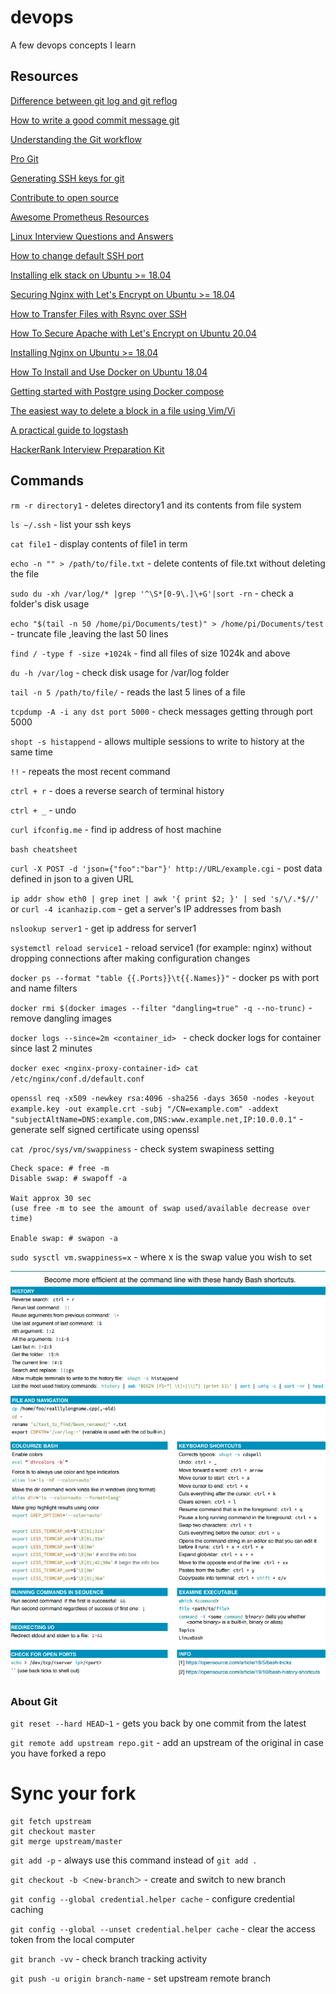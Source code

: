 # devops
A few devops concepts I learn

## Resources

[Difference between git log and git reflog](https://stackoverflow.com/questions/17857723/whats-the-difference-between-git-reflog-and-log)<br>

[How to write a good commit message git](https://chris.beams.io/posts/git-commit/)<br>

[Understanding the Git workflow](https://sandofsky.com/workflow/git-workflow/)

[Pro Git](https://git-scm.com/book/en/v2)

[Generating SSH keys for git](https://docs.github.com/en/authentication/connecting-to-github-with-ssh/generating-a-new-ssh-key-and-adding-it-to-the-ssh-agent)<br>

[Contribute to open source](https://www.youtube.com/watch?v=vSdSFxIKy5w&list=PLseEp7p6EwiZgLPknY4ITJxfoo75wqxph&index=5)<br>

[Awesome Prometheus Resources](https://github.com/roaldnefs/awesome-prometheus)<br>

[Linux Interview Questions and Answers](https://www.youtube.com/watch?v=p3tvtXOg5rg)<br>

[How to change default SSH port](https://www.ubuntu18.com/ubuntu-change-ssh-port/)<br>

[Installing elk stack on Ubuntu >= 18.04](https://www.digitalocean.com/community/tutorials/how-to-install-elasticsearch-logstash-and-kibana-elastic-stack-on-ubuntu-18-04) 
<br>

[Securing Nginx with Let's Encrypt on Ubuntu >= 18.04](https://www.digitalocean.com/community/tutorials/how-to-secure-nginx-with-let-s-encrypt-on-ubuntu-18-04)
<br>

[How to Transfer Files with Rsync over SSH](https://linuxize.com/post/how-to-transfer-files-with-rsync-over-ssh/)<br>

[How To Secure Apache with Let's Encrypt on Ubuntu 20.04](https://www.digitalocean.com/community/tutorials/how-to-secure-apache-with-let-s-encrypt-on-ubuntu-20-04)<br>

[Installing Nginx on Ubuntu >= 18.04](https://www.digitalocean.com/community/tutorials/how-to-install-nginx-on-ubuntu-18-04)
<br>

[How To Install and Use Docker on Ubuntu 18.04](https://www.digitalocean.com/community/tutorials/how-to-install-and-use-docker-on-ubuntu-18-04)
<br>

[Getting started with Postgre using Docker compose](https://medium.com/analytics-vidhya/getting-started-with-postgresql-using-docker-compose-34d6b808c47c)<br>

[The easiest way to delete a block in a file using Vim/Vi](https://thecodingbot.com/the-easiest-way-to-delete-a-block-in-a-file-using-vim-vi)<br>

[A practical guide to logstash](https://coralogix.com/blog/a-practical-guide-to-logstash-syslog-deep-dive/)


[HackerRank Interview Preparation Kit](https://www.hackerrank.com/interview/interview-preparation-kit)<br>

 ## Commands

`rm -r directory1` - deletes directory1 and its contents from file system <br>

`ls ~/.ssh` - list your ssh keys<br> 

`cat file1` - display contents of file1 in term <br>

`echo -n "" > /path/to/file.txt` - delete contents of file.txt without deleting the file

`sudo du -xh /var/log/* |grep '^\S*[0-9\.]\+G'|sort -rn` - check a folder's disk usage

`echo "$(tail -n 50 /home/pi/Documents/test)" > /home/pi/Documents/test` - truncate file ,leaving the last 50 lines
 
`find / -type f -size +1024k` - find all files of size 1024k and above

`du -h /var/log` - check disk usage for /var/log folder

`tail -n 5 /path/to/file/` - reads the last 5 lines of a file<br>

`tcpdump -A -i any dst port 5000` - check messages getting through port 5000

`shopt -s histappend` - allows multiple sessions to write to history at the same time<br>

`!!` - repeats the most recent command<br>

`ctrl + r` - does a reverse search of terminal history<br>

`ctrl + _` - undo<br>

`curl ifconfig.me` - find ip address of host machine<br>

`bash cheatsheet` <br>

`curl -X POST -d 'json={"foo":"bar"}' http://URL/example.cgi` - post data defined in json to a given URL
<br>

`ip addr show eth0 | grep inet | awk '{ print $2; }' | sed 's/\/.*$//'` or `curl -4 icanhazip.com` - get a server's IP addresses from bash<br>

`nslookup server1` - get ip address for server1<br>

`systemctl reload service1` - reload service1 (for example: nginx) without dropping connections after making configuration changes<br>

`docker ps --format "table {{.Ports}}\t{{.Names}}"` - docker ps with port and name filters<br>

`docker rmi $(docker images --filter "dangling=true" -q --no-trunc)` - remove dangling images<br>

`docker logs --since=2m <container_id> ` - check docker logs for container since last 2 minutes<br> 

`docker exec <nginx-proxy-container-id> cat /etc/nginx/conf.d/default.conf`

`openssl req -x509 -newkey rsa:4096 -sha256 -days 3650 -nodes -keyout example.key -out example.crt -subj "/CN=example.com" -addext "subjectAltName=DNS:example.com,DNS:www.example.net,IP:10.0.0.1"` - generate self signed certificate using openssl<br>

`cat /proc/sys/vm/swappiness` - check system swapiness setting<br>

```
Check space: # free -m 
Disable swap: # swapoff -a 

Wait approx 30 sec 
(use free -m to see the amount of swap used/available decrease over time)

Enable swap: # swapon -a 
```

`sudo sysctl vm.swappiness=x` - where x is the swap value you wish to set <br>

![title](./bash.png)

### About Git

`git reset --hard HEAD~1` - gets you back by one commit from the latest

`git remote add upstream repo.git` - add an upstream of the original in case you have forked a repo

# Sync your fork
```
git fetch upstream
git checkout master
git merge upstream/master
```
`git add -p` - always use this command instead of `git add .`

`git checkout -b ＜new-branch＞` - create and switch to new branch<br>

`git config --global credential.helper cache` - configure credential caching

`git config --global --unset credential.helper cache` - clear the access token from the local computer<br>

`git branch -vv` - check branch tracking activity<br>

`git push -u origin branch-name` - set upstream remote branch 

